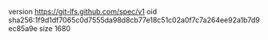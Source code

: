 version https://git-lfs.github.com/spec/v1
oid sha256:1f9d1df7065c0d7555da98d8cb77e18c51c02a0f7c7a264ee92a1b7d9ec85a9e
size 1680
